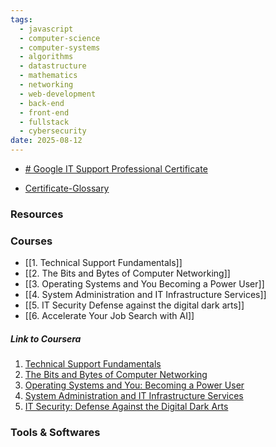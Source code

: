 ```yaml
---
tags:
  - javascript
  - computer-science
  - computer-systems
  - algorithms
  - datastructure
  - mathematics
  - networking
  - web-development
  - back-end
  - front-end
  - fullstack
  - cybersecurity
date: 2025-08-12
---
```

* [# Google IT Support Professional Certificate](https://www.coursera.org/professional-certificates/google-it-support)

* [Certificate-Glossary](./Certificate-Glossary.docx.pdf)

### Resources

### Courses

* [[1. Technical Support Fundamentals]]
* [[2. The Bits and Bytes of Computer Networking]]
* [[3. Operating Systems and You Becoming a Power User]]
* [[4. System Administration and IT Infrastructure Services]]
* [[5. IT Security Defense against the digital dark arts]]
* [[6. Accelerate Your Job Search with AI]]


##### Link to Coursera
1. [Technical Support Fundamentals](https://www.coursera.org/learn/technical-support-fundamentals?specialization=google-it-support)    
2. [The Bits and Bytes of Computer Networking](https://www.coursera.org/learn/computer-networking?specialization=google-it-support)    
3. [Operating Systems and You: Becoming a Power User](https://www.coursera.org/learn/os-power-user?specialization=google-it-support)    
4. [System Administration and IT Infrastructure Services](https://www.coursera.org/learn/system-administration-it-infrastructure-services?specialization=google-it-support)    
5. [IT Security: Defense Against the Digital Dark Arts](https://www.coursera.org/learn/it-security?specialization=google-it-support)


### Tools & Softwares

